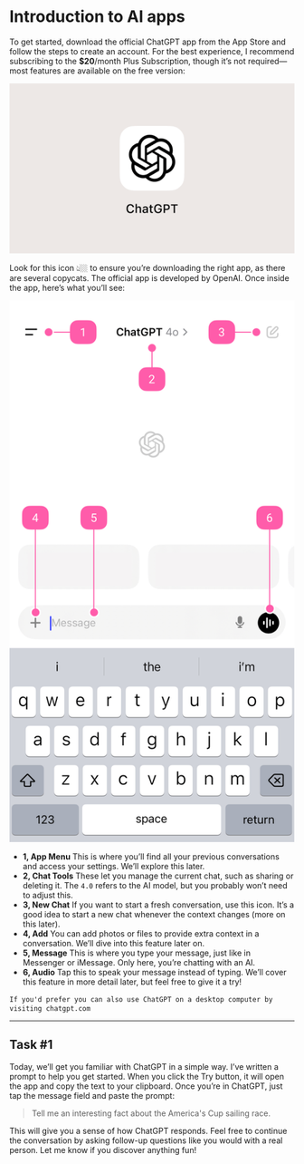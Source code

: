 # Introduction to AI apps
To get started, download the official ChatGPT app from the App Store and follow the steps to create an account. For the best experience, I recommend subscribing to the **$20**/month Plus Subscription, though it’s not required—most features are available on the free version:

![image](./assets/images/icon.png)

Look for this icon 👆🏼 to ensure you’re downloading the right app, as there are several copycats. The official app is developed by OpenAI. Once inside the app, here’s what you’ll see:

![image](./assets/images/tour.png)

- **1, App Menu** This is where you’ll find all your previous conversations and access your settings. We’ll explore this later.
- **2, Chat Tools** These let you manage the current chat, such as sharing or deleting it. The `4.0` refers to the AI model, but you probably won’t need to adjust this.
- **3, New Chat** If you want to start a fresh conversation, use this icon. It’s a good idea to start a new chat whenever the context changes (more on this later).
- **4, Add** You can add photos or files to provide extra context in a conversation. We’ll dive into this feature later on.
- **5, Message** This is where you type your message, just like in Messenger or iMessage. Only here, you’re chatting with an AI.
- **6, Audio** Tap this to speak your message instead of typing. We’ll cover this feature in more detail later, but feel free to give it a try!

```
If you'd prefer you can also use ChatGPT on a desktop computer by visiting chatgpt.com
```

***

## Task #1
Today, we’ll get you familiar with ChatGPT in a simple way. I’ve written a prompt to help you get started. When you click the Try button, it will open the app and copy the text to your clipboard. Once you’re in ChatGPT, just tap the message field and paste the prompt:

> Tell me an interesting fact about the America's Cup sailing race.

This will give you a sense of how ChatGPT responds. Feel free to continue the conversation by asking follow-up questions like you would with a real person. Let me know if you discover anything fun!
